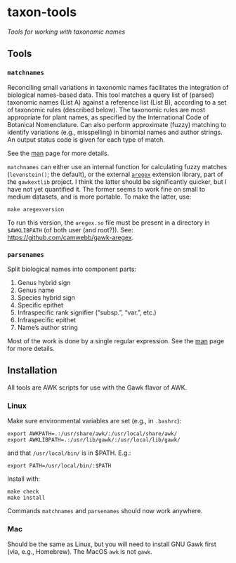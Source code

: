 # taxon-tools

_Tools for working with taxonomic names_

## Tools

### `matchnames`

Reconciling small variations in taxonomic names facilitates the
integration of biological names-based data.  This tool matches a query
list of (parsed) taxonomic names (List A) against a reference list
(List B), according to a set of taxonomic rules (described below). The
taxonomic rules are most appropriate for plant names, as specified by
the International Code of Botanical Nomenclature.  Can also perform
approximate (fuzzy) matching to identify variations (e.g.,
misspelling) in binomial names and author strings. An output status
code is given for each type of match.

See the [man](doc/matchnames.md) page for more details.

`matchnames` can either use an internal function for calculating fuzzy
matches (`levenstein()`; the default), or the external
[`aregex`](https://github.com/camwebb/gawk-aregex) extension library,
part of the `gawkextlib` project. I think the latter should be
significantly quicker, but I have not yet quantified it. The former
seems to work fine on small to medium datasets, and is more
portable. To make the latter, use:

    make aregexversion

To run this version, the `aregex.so` file must be present in a
directory in `$AWKLIBPATH` (of both user (and root?)).  See:
<https://github.com/camwebb/gawk-aregex>.

### `parsenames`

Split biological names into component parts:

 1. Genus hybrid sign
 2. Genus name
 3. Species hybrid sign
 4. Specific epithet
 5. Infraspecific rank signifier (“subsp.”, “var.”, etc.)
 6. Infraspecific epithet
 7. Name’s author string

Most of the work is done by a single regular expression. See the
[man](doc/parsenames.md) page for more details.

## Installation

All tools are AWK scripts for use with the Gawk flavor of AWK.

### Linux

Make sure environmental variables are set (e.g., in `.bashrc`): 

    export AWKPATH=.:/usr/share/awk/:/usr/local/share/awk/
    export AWKLIBPATH=.:/usr/lib/gawk/:/usr/local/lib/gawk/
    
and that `/usr/local/bin/` is in $PATH. E.g.:

    export PATH=/usr/local/bin/:$PATH

Install with:

    make check
    make install

Commands `matchnames` and `parsenames` should now work anywhere.

### Mac

Should be the same as Linux, but you will need to install GNU Gawk
first (via, e.g., Homebrew).  The MacOS `awk` is not `gawk`.



